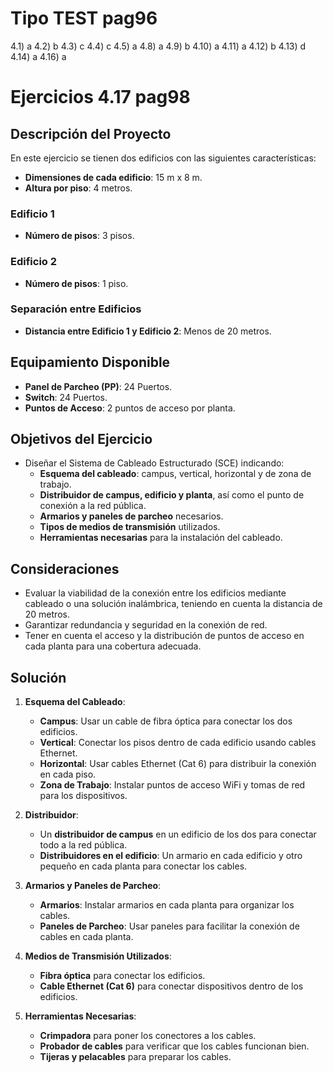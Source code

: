 # Tipo TEST pag96
4.1) a
4.2) b
4.3) c
4.4) c
4.5) a
4.8) a
4.9) b
4.10) a
4.11) a
4.12) b
4.13) d
4.14) a
4.16) a



# Ejercicios 4.17 pag98

## Descripción del Proyecto
En este ejercicio se tienen dos edificios con las siguientes características:

- **Dimensiones de cada edificio**: 15 m x 8 m.
- **Altura por piso**: 4 metros.

### Edificio 1
- **Número de pisos**: 3 pisos.

### Edificio 2
- **Número de pisos**: 1 piso.

### Separación entre Edificios
- **Distancia entre Edificio 1 y Edificio 2**: Menos de 20 metros.

## Equipamiento Disponible
- **Panel de Parcheo (PP)**: 24 Puertos.
- **Switch**: 24 Puertos.
- **Puntos de Acceso**: 2 puntos de acceso por planta.

## Objetivos del Ejercicio
- Diseñar el Sistema de Cableado Estructurado (SCE) indicando:
  - **Esquema del cableado**: campus, vertical, horizontal y de zona de trabajo.
  - **Distribuidor de campus, edificio y planta**, así como el punto de conexión a la red pública.
  - **Armarios y paneles de parcheo** necesarios.
  - **Tipos de medios de transmisión** utilizados.
  - **Herramientas necesarias** para la instalación del cableado.

## Consideraciones
- Evaluar la viabilidad de la conexión entre los edificios mediante cableado o una solución inalámbrica, teniendo en cuenta la distancia de 20 metros.
- Garantizar redundancia y seguridad en la conexión de red.
- Tener en cuenta el acceso y la distribución de puntos de acceso en cada planta para una cobertura adecuada.

## Solución
1. **Esquema del Cableado**:
   - **Campus**: Usar un cable de fibra óptica para conectar los dos edificios.
   - **Vertical**: Conectar los pisos dentro de cada edificio usando cables Ethernet.
   - **Horizontal**: Usar cables Ethernet (Cat 6) para distribuir la conexión en cada piso.
   - **Zona de Trabajo**: Instalar puntos de acceso WiFi y tomas de red para los dispositivos.

2. **Distribuidor**:
   - Un **distribuidor de campus** en un edificio de los dos para conectar todo a la red pública.
   - **Distribuidores en el edificio**: Un armario en cada edificio y otro pequeño en cada planta para conectar los cables.

3. **Armarios y Paneles de Parcheo**:
   - **Armarios**: Instalar armarios en cada planta para organizar los cables.
   - **Paneles de Parcheo**: Usar paneles para facilitar la conexión de cables en cada planta.

4. **Medios de Transmisión Utilizados**:
   - **Fibra óptica** para conectar los edificios.
   - **Cable Ethernet (Cat 6)** para conectar dispositivos dentro de los edificios.

5. **Herramientas Necesarias**:
   - **Crimpadora** para poner los conectores a los cables.
   - **Probador de cables** para verificar que los cables funcionan bien.
   - **Tijeras y pelacables** para preparar los cables.
